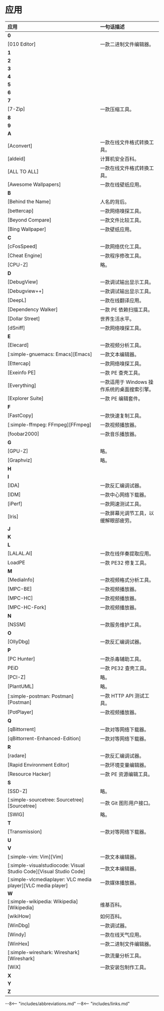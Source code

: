 # 应用
<!-- applications -->

| 应用                                                               | 一句话描述                                  |
| :----------------------------------------------------------------- | :------------------------------------------ |
| **0**                                                              |
| [010 Editor]                                                       | 一款二进制文件编辑器。                      |
| **1**                                                              |
| **2**                                                              |
| **3**                                                              |
| **4**                                                              |
| **5**                                                              |
| **6**                                                              |
| **7**                                                              |
| [7-Zip]                                                            | 一款压缩工具。                              |
| **8**                                                              |
| **9**                                                              |
| **A**                                                              |
| [Aconvert]                                                         | 一款在线文件格式转换工具。                  |
| [aldeid]                                                           | 计算机安全百科。                            |
| [ALL TO ALL]                                                       | 一款在线文件格式转换工具。                  |
| [Awesome Wallpapers]                                               | 一款在线壁纸应用。                          |
| **B**                                                              |
| [Behind the Name]                                                  | 人名的背后。                                |
| [bettercap]                                                        | 一款网络嗅探工具。                          |
| [Beyond Compare]                                                   | 一款文件比较工具。                          |
| [Bing Wallpaper]                                                   | 一款壁纸应用。                              |
| **C**                                                              |
| [cFosSpeed]                                                        | 一款网络优化工具。                          |
| [Cheat Engine]                                                     | 一款程序修改工具。                          |
| [CPU-Z]                                                            | 略。                                        |
| **D**                                                              |
| [DebugView]                                                        | 一款调试输出显示工具。                      |
| [Debugview++]                                                      | 一款调试输出显示工具。                      |
| [DeepL]                                                            | 一款在线翻译应用。                          |
| [Dependency Walker]                                                | 一款 PE 依赖扫描工具。                      |
| [Dollar Street]                                                    | 世界生活水平。                              |
| [dSniff]                                                           | 一款网络嗅探工具。                          |
| **E**                                                              |
| [Elecard]                                                          | 一款视频分析工具。                          |
| [:simple-gnuemacs: Emacs][Emacs]                                   | 一款文本编辑器。                            |
| [Ettercap]                                                         | 一款网络嗅探工具。                          |
| [Exeinfo PE]                                                       | 一款 PE 查壳工具。                          |
| [Everything]                                                       | 一款适用于 Windows 操作系统的桌面搜索引擎。 |
| [Explorer Suite]                                                   | 一款 PE 编辑套件。                          |
| **F**                                                              |
| [FastCopy]                                                         | 一款快速复制工具。                          |
| [:simple-ffmpeg: FFmpeg][FFmpeg]                                   | 一款视频播放器。                            |
| [foobar2000]                                                       | 一款音乐播放器。                            |
| **G**                                                              |
| [GPU-Z]                                                            | 略。                                        |
| [Graphviz]                                                         | 略。                                        |
| **H**                                                              |
| **I**                                                              |
| [IDA]                                                              | 一款反汇编调试器。                          |
| [IDM]                                                              | 一款中心网络下载器。                        |
| [iPerf]                                                            | 一款网速测试工具。                          |
| [Iris]                                                             | 一款屏幕光调节工具，以缓解眼部疲劳。        |
| **J**                                                              |
| **K**                                                              |
| **L**                                                              |
| [LALAL.AI]                                                         | 一款在线伴奏提取应用。                      |
| LoadPE                                                             | 一款 PE32 修复工具。                        |
| **M**                                                              |
| [MediaInfo]                                                        | 一款视频格式分析工具。                      |
| [MPC-BE]                                                           | 一款视频播放器。                            |
| [MPC-HC]                                                           | 一款视频播放器。                            |
| [MPC-HC-Fork]                                                      | 一款视频播放器。                            |
| **N**                                                              |
| [NSSM]                                                             | 一款服务维护工具。                          |
| **O**                                                              |
| [OllyDbg]                                                          | 一款反汇编调试器。                          |
| **P**                                                              |
| [PC Hunter]                                                        | 一款杀毒辅助工具。                          |
| PEiD                                                               | 一款 PE32 查壳工具。                        |
| [PCI-Z]                                                            | 略。                                        |
| [PlantUML]                                                         | 略。                                        |
| [:simple-postman: Postman][Postman]                                | 一款 HTTP API 测试工具。                    |
| [PotPlayer]                                                        | 一款视频播放器。                            |
| **Q**                                                              |
| [qBittorrent]                                                      | 一款对等网络下载器。                        |
| [qBittorrent-Enhanced-Edition]                                     | 一款对等网络下载器。                        |
| **R**                                                              |
| [radare]                                                           | 一款反汇编调试器。                          |
| [Rapid Environment Editor]                                         | 一款环境变量编辑器。                        |
| [Resource Hacker]                                                  | 一款 PE 资源编辑工具。                      |
| **S**                                                              |
| [SSD-Z]                                                            | 略。                                        |
| [:simple-sourcetree: Sourcetree][Sourcetree]                       | 一款 Git 图形用户接口。                     |
| [SWIG]                                                             | 略。                                        |
| **T**                                                              |
| [Transmission]                                                     | 一款对等网络下载器。                        |
| **U**                                                              |
| **V**                                                              |
| [:simple-vim: Vim][Vim]                                            | 一款文本编辑器。                            |
| [:simple-visualstudiocode: Visual Studio Code][Visual Studio Code] | 一款文本编辑器。                            |
| [:simple-vlcmediaplayer: VLC media player][VLC media player]       | 一款媒体播放器。                            |
| **W**                                                              |
| [:simple-wikipedia: Wikipedia][Wikipedia]                          | 维基百科。                                  |
| [wikiHow]                                                          | 如何百科。                                  |
| [WinDbg]                                                           | 一款调试器。                                |
| [Windy]                                                            | 一款在线天气应用。                          |
| [WinHex]                                                           | 一款二进制文件编辑器。                      |
| [:simple-wireshark: Wireshark][Wireshark]                          | 一款流量分析工具。                          |
| [WiX]                                                              | 一款安装包制作工具。                        |
| **X**                                                              |
| **Y**                                                              |
| **Z**                                                              |

<!----------------------------------------------------------------------------->

--8<-- "includes/abbreviations.md"
--8<-- "includes/links.md"
